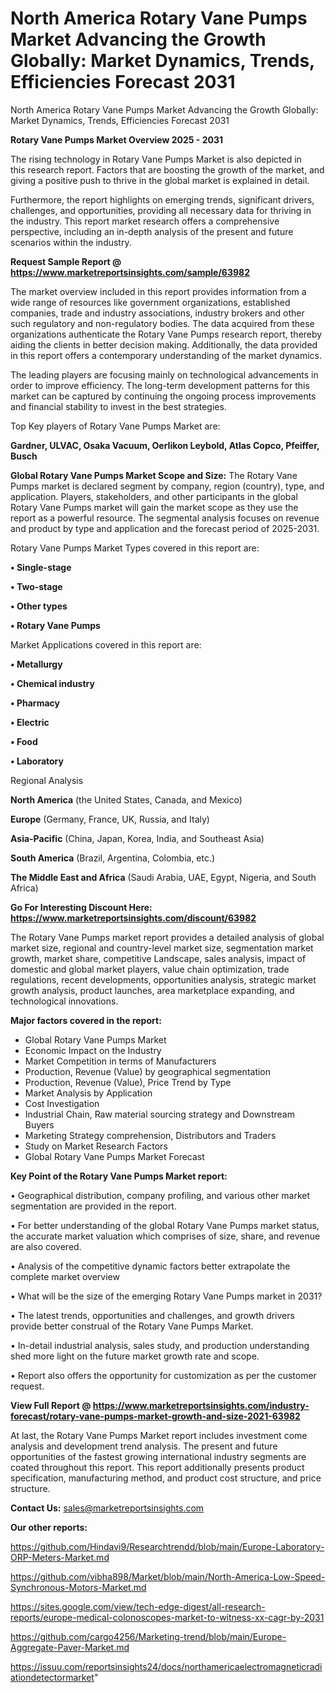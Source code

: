 # North America Rotary Vane Pumps Market Advancing the Growth Globally: Market Dynamics, Trends, Efficiencies Forecast 2031
North America Rotary Vane Pumps Market Advancing the Growth Globally: Market Dynamics, Trends, Efficiencies Forecast 2031

<Strong> Rotary Vane Pumps Market Overview 2025 - 2031</strong>

The rising technology in Rotary Vane Pumps Market is also depicted in this research report. Factors that are boosting the growth of the market, and giving a positive push to thrive in the global market is explained in detail.

Furthermore, the report highlights on emerging trends, significant drivers, challenges, and opportunities, providing all necessary data for thriving in the industry. This report market research offers a comprehensive perspective, including an in-depth analysis of the present and future scenarios within the industry.

<strong>Request Sample Report @ <a href=https://www.marketreportsinsights.com/sample/63982>https://www.marketreportsinsights.com/sample/63982</a></strong>

The market overview included in this report provides information from a wide range of resources like government organizations, established companies, trade and industry associations, industry brokers and other such regulatory and non-regulatory bodies. The data acquired from these organizations authenticate the Rotary Vane Pumps research report, thereby aiding the clients in better decision making. Additionally, the data provided in this report offers a contemporary understanding of the market dynamics.

The leading players are focusing mainly on technological advancements in order to improve efficiency. The long-term development patterns for this market can be captured by continuing the ongoing process improvements and financial stability to invest in the best strategies.

Top Key players of Rotary Vane Pumps Market are:

<strong>Gardner, ULVAC, Osaka Vacuum, Oerlikon Leybold, Atlas Copco, Pfeiffer, Busch</strong>

<strong><b>Global Rotary Vane Pumps Market Scope and Size:</b></strong>
The Rotary Vane Pumps market is declared segment by company, region (country), type, and application. Players, stakeholders, and other participants in the global Rotary Vane Pumps market will gain the market scope as they use the report as a powerful resource. The segmental analysis focuses on revenue and product by type and application and the forecast period of 2025-2031.

Rotary Vane Pumps Market Types covered in this report are:

<strong>• Single-stage

• Two-stage

• Other types

• Rotary Vane Pumps</strong>

Market Applications covered in this report are:

<strong>• Metallurgy

• Chemical industry

• Pharmacy

• Electric

• Food

• Laboratory</strong> 

Regional Analysis

<strong>North America</strong> (the United States, Canada, and Mexico)

<strong>Europe</strong> (Germany, France, UK, Russia, and Italy)

<strong>Asia-Pacific</strong> (China, Japan, Korea, India, and Southeast Asia)

<strong>South America</strong> (Brazil, Argentina, Colombia, etc.)

<strong>The Middle East and Africa</strong> (Saudi Arabia, UAE, Egypt, Nigeria, and South Africa)

<strong>Go For Interesting Discount Here: <a href=https://www.marketreportsinsights.com/discount/63982>https://www.marketreportsinsights.com/discount/63982</a></strong>

The Rotary Vane Pumps market report provides a detailed analysis of global market size, regional and country-level market size, segmentation market growth, market share, competitive Landscape, sales analysis, impact of domestic and global market players, value chain optimization, trade regulations, recent developments, opportunities analysis, strategic market growth analysis, product launches, area marketplace expanding, and technological innovations.

<strong><b>Major factors covered in the report:</b></strong>
<ul>
  <li>Global Rotary Vane Pumps Market </li>
  <li>Economic Impact on the Industry</li>
  <li>Market Competition in terms of Manufacturers</li>
  <li>Production, Revenue (Value) by geographical segmentation</li>
  <li>Production, Revenue (Value), Price Trend by Type</li>
  <li>Market Analysis by Application</li>
  <li>Cost Investigation</li>
  <li>Industrial Chain, Raw material sourcing strategy and Downstream Buyers</li>
  <li>Marketing Strategy comprehension, Distributors and Traders</li>
  <li>Study on Market Research Factors</li>
  <li>Global Rotary Vane Pumps Market Forecast</li>
</ul>

<strong><b>Key Point of the Rotary Vane Pumps Market report:</b></strong>

• Geographical distribution, company profiling, and various other market segmentation are provided in the report.

• For better understanding of the global Rotary Vane Pumps market status, the accurate market valuation which comprises of size, share, and revenue are also covered.

• Analysis of the competitive dynamic factors better extrapolate the complete market overview

• What will be the size of the emerging Rotary Vane Pumps market in 2031?

• The latest trends, opportunities and challenges, and growth drivers provide better construal of the Rotary Vane Pumps Market.

• In-detail industrial analysis, sales study, and production understanding shed more light on the future market growth rate and scope.

• Report also offers the opportunity for customization as per the customer request.

<strong><b>View Full Report @ <a href=https://www.marketreportsinsights.com/industry-forecast/rotary-vane-pumps-market-growth-and-size-2021-63982>https://www.marketreportsinsights.com/industry-forecast/rotary-vane-pumps-market-growth-and-size-2021-63982</a></b></strong>


At last, the Rotary Vane Pumps Market report includes investment come analysis and development trend analysis. The present and future opportunities of the fastest growing international industry segments are coated throughout this report. This report additionally presents product specification, manufacturing method, and product cost structure, and price structure.

<strong>Contact Us:</strong>
sales@marketreportsinsights.com

<strong>Our other reports:</strong>

<a href=https://github.com/Hindavi9/Researchtrendd/blob/main/Europe-Laboratory-ORP-Meters-Market.md>https://github.com/Hindavi9/Researchtrendd/blob/main/Europe-Laboratory-ORP-Meters-Market.md</a>

<a href=https://github.com/vibha898/Market/blob/main/North-America-Low-Speed-Synchronous-Motors-Market.md>https://github.com/vibha898/Market/blob/main/North-America-Low-Speed-Synchronous-Motors-Market.md</a>

<a href=https://sites.google.com/view/tech-edge-digest/all-research-reports/europe-medical-colonoscopes-market-to-witness-xx-cagr-by-2031>https://sites.google.com/view/tech-edge-digest/all-research-reports/europe-medical-colonoscopes-market-to-witness-xx-cagr-by-2031</a>

<a href=https://github.com/cargo4256/Marketing-trend/blob/main/Europe-Aggregate-Paver-Market.md>https://github.com/cargo4256/Marketing-trend/blob/main/Europe-Aggregate-Paver-Market.md</a>

<a href=https://issuu.com/reportsinsights24/docs/northamericaelectromagneticradiationdetectormarket>https://issuu.com/reportsinsights24/docs/northamericaelectromagneticradiationdetectormarket</a>"
